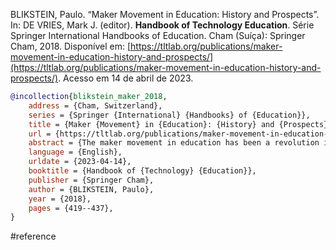 BLIKSTEIN, Paulo. “Maker Movement in Education: History and Prospects”. In: DE VRIES, Mark J. (editor). **Handbook of Technology Education**. Série Springer International Handbooks of Education. Cham (Suíça): Springer Cham, 2018. Disponível em: [https://tltlab.org/publications/maker-movement-in-education-history-and-prospects/](https://tltlab.org/publications/maker-movement-in-education-history-and-prospects/). Acesso em 14 de abril de 2023.

```bibtex
@incollection{blikstein_maker_2018,
	address = {Cham, Switzerland},
	series = {Springer {International} {Handbooks} of {Education}},
	title = {Maker {Movement} in {Education}: {History} and {Prospects}},
	url = {https://tltlab.org/publications/maker-movement-in-education-history-and-prospects/},
	abstract = {The maker movement in education has been a revolution in waiting for a century. It rests on conceptual and technological pillars that have been engendered in schools and research labs for decades, such as project-based learning, constructivism, and technological tools for “making things,” such as physical computing kits, programming languages for novices, and inexpensive digital fabrication equipment. This chapter reconstructs the history of the maker movement in education analyzing five societal trends that made it come to life and reach widespread acceptance: (1) greater social acceptance of the ideas and tenets of progressive education, (2) countries vying to have an innovation-based economy, (3) growth of the mindshare and popularity of coding and making, (4) sharp reduction in cost of digital fabrication and physical computing technologies, and (5) development of more powerful, easier-to-use tools for learners, and more rigorous academic research about learning in makerspaces. The chapter also explicates the differences and historical origins of diverse types of spaces, such as Hackerspaces, FabLabs, Makerspaces, and commercial facilities such as the Techshop, and discusses educationally sound design principles for these spaces and their tools. Finally, strategies for adoption in large educational systems are suggested, such as the inclusion in national standards and the local generation of maker curricula by schools.},
	language = {English},
	urldate = {2023-04-14},
	booktitle = {Handbook of {Technology} {Education}},
	publisher = {Springer Cham},
	author = {BLIKSTEIN, Paulo},
	year = {2018},
	pages = {419--437},
}
```

#reference